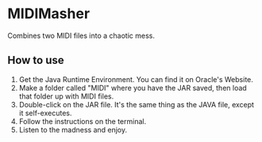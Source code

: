# MIDIMasher
Combines two MIDI files into a chaotic mess.

## How to use
1. Get the Java Runtime Environment. You can find it on Oracle's Website.
2. Make a folder called "MIDI" where you have the JAR saved, then load that folder up with MIDI files.
3. Double-click on the JAR file. It's the same thing as the JAVA file, except it self-executes.
4. Follow the instructions on the terminal.
5. Listen to the madness and enjoy.
